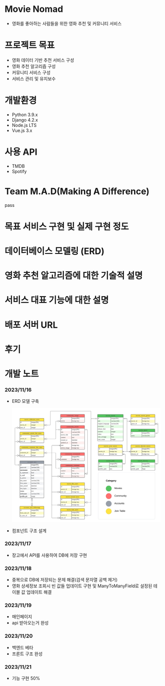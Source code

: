 # Movie Nomad
- 영화를 좋아하는 사람들을 위한 영화 추천 및 커뮤니티 서비스

# 프로젝트 목표
- 영화 데이터 기반 추천 서비스 구성
- 영화 추천 알고리즘 구성
- 커뮤니티 서비스 구성
- 서비스 관리 및 유지보수

# 개발환경
- Python 3.9.x
- Django 4.2.x
- Node.js LTS
- Vue.js 3.x

# 사용 API
- TMDB
- Spotify

# Team M.A.D(Making A Difference)
pass

# 목표 서비스 구현 및 실제 구현 정도

# 데이터베이스 모델링 (ERD)

# 영화 추천 알고리즘에 대한 기술적 설명

# 서비스 대표 기능에 대한 설명

# 배포 서버 URL

# 후기

# 개발 노트
### 2023/11/16
- ERD 모델 구축

    ![ERD](ERD.jpeg)

- 컴포넌트 구조 설계

### 2023/11/17
- 장고에서 API를 사용하여 DB에 저장 구현

### 2023/11/18
- 중복으로 DB에 저장되는 문제 해결(검색 문자열 공백 제거)
- 영화 상세정보 조회시 빈 값들 업데이트 구현 및 ManyToManyField로 설정된 테이블 값 업데이트 해결

### 2023/11/19
- 매인페이지
- api 받아오는거 완성

### 2023/11/20
- 백엔드 베타
- 프론트 구조 완성

### 2023/11/21
- 기능 구현 50%

